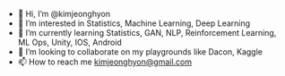 - 👋 Hi, I’m @kimjeonghyon
- 👀 I’m interested in Statistics, Machine Learning, Deep Learning
- 🌱 I’m currently learning Statistics, GAN, NLP, Reinforcement Learning, ML Ops, Unity, IOS, Android
- 💞️ I’m looking to collaborate on my playgrounds like Dacon, Kaggle
- 📫 How to reach me kimjeonghyon@gmail.com

<!---
kimjeonghyon/kimjeonghyon is a ✨ special ✨ repository because its `README.md` (this file) appears on your GitHub profile.
You can click the Preview link to take a look at your changes.
--->
